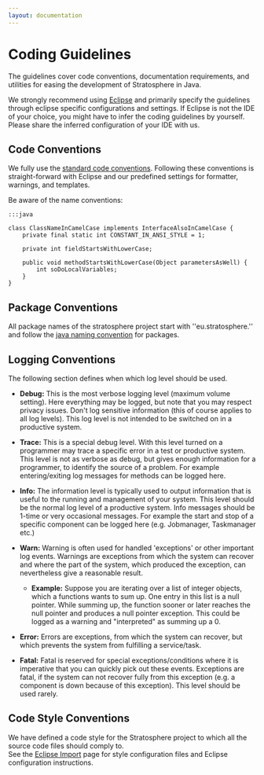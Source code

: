 ```yaml
---
layout: documentation
---
```

# Coding Guidelines

The guidelines cover code conventions, documentation requirements, and utilities for easing the development of Stratosphere in Java.

We strongly recommend using [Eclipse](http://www.eclipse.org) and primarily specify the guidelines through eclipse specific configurations and settings. If Eclipse is not the IDE of your choice, you might have to infer the coding guidelines by yourself. Please share the inferred configuration of your IDE with us.

## Code Conventions

We fully use the [standard code conventions](http://java.sun.com/docs/codeconv/CodeConventions.pdf). Following these conventions is straight-forward with Eclipse and our predefined settings for formatter, warnings, and templates.

Be aware of the name conventions:

	:::java
	
	class ClassNameInCamelCase implements InterfaceAlsoInCamelCase {
	    private final static int CONSTANT_IN_ANSI_STYLE = 1;
	
	    private int fieldStartsWithLowerCase;
	
	    public void methodStartsWithLowerCase(Object parametersAsWell) {
	        int soDoLocalVariables;
	    }
	}




## Package Conventions

All package names of the stratosphere project start with ''eu.stratosphere.'' and follow the [java naming convention](http://www.oracle.com/technetwork/java/codeconventions-135099.html#367) for packages.

##  Logging Conventions

The following section defines when which log level should be used.


*  **Debug:** This is the most verbose logging level (maximum volume setting). Here everything may be logged, but note that you may respect privacy issues. Don't log sensitive information (this of course applies to all log levels). This log level is not intended to be switched on in a productive system.


*  **Trace:** This is a special debug level. With this level turned on a programmer may trace a specific error in a test or productive system. This level is not as verbose as debug, but gives enough information for a programmer, to identify the source of a problem. For example entering/exiting log messages for methods can be logged here.


*  **Info:** The information level is typically used to output information that is useful to the running and management of your system. This level should be the normal log level of a productive system. Info messages should be 1-time or very occasional messages. For example the start and stop of a specific component can be logged here (e.g. Jobmanager, Taskmanager etc.)


*  **Warn:** Warning is often used for handled 'exceptions' or other important log events. Warnings are exceptions from which the system can recover and where the part of the system, which produced the exception, can nevertheless give a reasonable result. 
   * **Example:** Suppose you are iterating over a list of integer objects, which a functions wants to sum up. One entry in this list is a null pointer. While summing up, the function sooner or later reaches the null pointer and produces a null pointer exception. This could be logged as a warning and "interpreted" as summing up a 0.


*  **Error:**  Errors are exceptions, from which the system can recover, but which prevents the system from fulfilling a service/task. 


*  **Fatal:**  Fatal is reserved for special exceptions/conditions where it is imperative that you can quickly pick out these events. Exceptions are fatal, if the system can not recover fully from this exception (e.g. a component is down because of this exception). This level should be used rarely.

## Code Style Conventions

We have defined a code style for the Stratosphere project to which all the source code files should comply to.     
See the [Eclipse Import](eclipseimport) page for style configuration files and Eclipse configuration instructions.





